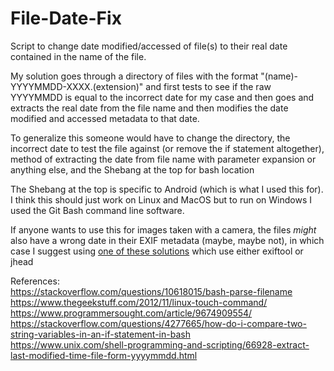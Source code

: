 # File-Date-Fix
Script to change date modified/accessed of file(s) to their real date contained in the name of the file. 

My solution goes through a directory of files with the format "(name)-YYYYMMDD-XXXX.(extension)" and first tests to see if the raw YYYYMMDD is equal to the incorrect date for my case and then goes and extracts the real date from the file name and then modifies the date modified and accessed metadata to that date. 

To generalize this someone would have to change the directory, the incorrect date to test the file against (or remove the if statement altogether), method of extracting the date from file name with parameter expansion or anything else, and the Shebang at the top for bash location

The Shebang at the top is specific to Android (which is what I used this for). I think this should just work on Linux and MacOS but to run on Windows I used the Git Bash command line software.

If anyone wants to use this for images taken with a camera, the files *might* also have a wrong date in their EXIF metadata (maybe, maybe not), in which case I suggest using [one of these solutions](https://photo.stackexchange.com/questions/2973/is-there-any-software-which-will-set-the-exif-dates-based-on-the-files-modifica/7960#7960) which use either exiftool or jhead

References: \
https://stackoverflow.com/questions/10618015/bash-parse-filename \
https://www.thegeekstuff.com/2012/11/linux-touch-command/ \
https://www.programmersought.com/article/9674909554/ \
https://stackoverflow.com/questions/4277665/how-do-i-compare-two-string-variables-in-an-if-statement-in-bash \
https://www.unix.com/shell-programming-and-scripting/66928-extract-last-modified-time-file-form-yyyymmdd.html
